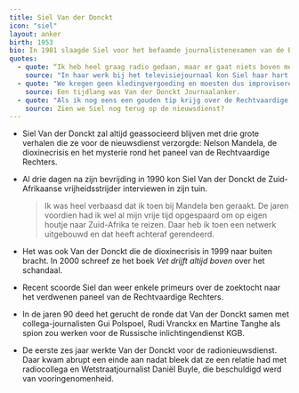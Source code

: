 ```yaml
---
title: Siel Van der Donckt
icon: "siel"
layout: anker
birth: 1953
bio: In 1981 slaagde Siel voor het befaamde journalistenexamen van de BRT.
quotes:
  - quote: “Ik heb heel graag radio gedaan, maar er gaat niets boven met beeld werken. Met een minuut beeld kan je zoveel meer meegeven dan met een minuut tekst."
    source: "In haar werk bij het televisiejournaal kon Siel haar hart als amateurfotograaf helemaal ophalen."
  - quote: "We kregen geen kledingvergoeding en moesten dus improviseren. Dan kreeg je bakken kritiek omdat je kleren op niets trokken."
    source: Een tijdlang was Van der Donckt Journaalanker.
  - quote: "Als ik nog eens een gouden tip krijg over de Rechtvaardige Rechters, dan kom ik nog eens terug."
    source: Zien we Siel nog terug op de nieuwsdienst?
---
```


* Siel Van der Donckt zal altijd geassocieerd blijven met drie grote verhalen die ze voor de nieuwsdienst verzorgde: Nelson Mandela, de dioxinecrisis en het mysterie rond het paneel van de Rechtvaardige Rechters.

* Al drie dagen na zijn bevrijding in 1990 kon Siel Van der Donckt de Zuid-Afrikaanse vrijheidsstrijder interviewen in zijn tuin.
  > Ik was heel verbaasd dat ik toen bij Mandela ben geraakt. De jaren voordien had ik wel al mijn vrije tijd opgespaard om op eigen houtje naar Zuid-Afrika te reizen. Daar heb ik toen een netwerk uitgebouwd en dat heeft achteraf gerendeerd.

* Het was ook Van der Donckt die de dioxinecrisis in 1999 naar buiten bracht. In 2000 schreef ze het boek <cite>Vet drijft altijd boven</cite> over het schandaal.

* Recent scoorde Siel dan weer enkele primeurs over de zoektocht naar het verdwenen paneel van de Rechtvaardige Rechters.
*  In de jaren 90 deed het gerucht de ronde dat Van der Donckt samen met collega-journalisten Gui Polspoel, Rudi Vranckx en Martine Tanghe als spion zou werken voor de Russische inlichtingendienst KGB.

* De eerste zes jaar werkte Van der Donckt voor de radionieuwsdienst. Daar kwam abrupt een einde aan nadat bleek dat ze een relatie had met radiocollega en Wetstraatjournalist Daniël Buyle, die beschuldigd werd van vooringenomenheid.
